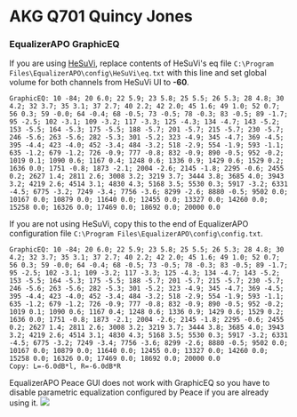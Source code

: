 # AKG Q701 Quincy Jones
### EqualizerAPO GraphicEQ
If you are using [HeSuVi](https://sourceforge.net/projects/hesuvi/), replace contents of HeSuVi's eq file `C:\Program Files\EqualizerAPO\config\HeSuVi\eq.txt` with this line and set global volume for both channels from HeSuVi UI to **-60**.
```
GraphicEQ: 10 -84; 20 6.0; 22 5.9; 23 5.8; 25 5.5; 26 5.3; 28 4.8; 30 4.2; 32 3.7; 35 3.1; 37 2.7; 40 2.2; 42 2.0; 45 1.6; 49 1.0; 52 0.7; 56 0.3; 59 -0.0; 64 -0.4; 68 -0.5; 73 -0.5; 78 -0.3; 83 -0.5; 89 -1.7; 95 -2.5; 102 -3.1; 109 -3.2; 117 -3.3; 125 -4.3; 134 -4.7; 143 -5.2; 153 -5.5; 164 -5.3; 175 -5.5; 188 -5.7; 201 -5.7; 215 -5.7; 230 -5.7; 246 -5.6; 263 -5.6; 282 -5.3; 301 -5.2; 323 -4.9; 345 -4.7; 369 -4.5; 395 -4.4; 423 -4.0; 452 -3.4; 484 -3.2; 518 -2.9; 554 -1.9; 593 -1.1; 635 -1.2; 679 -1.2; 726 -0.9; 777 -0.8; 832 -0.9; 890 -0.5; 952 -0.2; 1019 0.1; 1090 0.6; 1167 0.4; 1248 0.6; 1336 0.9; 1429 0.6; 1529 0.2; 1636 0.0; 1751 -0.8; 1873 -2.1; 2004 -2.6; 2145 -1.8; 2295 -0.6; 2455 0.2; 2627 1.4; 2811 2.6; 3008 3.2; 3219 3.7; 3444 3.8; 3685 4.0; 3943 3.2; 4219 2.6; 4514 3.1; 4830 4.3; 5168 3.5; 5530 0.3; 5917 -3.2; 6331 -4.5; 6775 -3.2; 7249 -3.4; 7756 -3.6; 8299 -2.6; 8880 -0.5; 9502 0.0; 10167 0.0; 10879 0.0; 11640 0.0; 12455 0.0; 13327 0.0; 14260 0.0; 15258 0.0; 16326 0.0; 17469 0.0; 18692 0.0; 20000 0.0
```
If you are not using HeSuVi, copy this to the end of EqualizerAPO configuration file `C:\Program Files\EqualizerAPO\config\config.txt`.
```
GraphicEQ: 10 -84; 20 6.0; 22 5.9; 23 5.8; 25 5.5; 26 5.3; 28 4.8; 30 4.2; 32 3.7; 35 3.1; 37 2.7; 40 2.2; 42 2.0; 45 1.6; 49 1.0; 52 0.7; 56 0.3; 59 -0.0; 64 -0.4; 68 -0.5; 73 -0.5; 78 -0.3; 83 -0.5; 89 -1.7; 95 -2.5; 102 -3.1; 109 -3.2; 117 -3.3; 125 -4.3; 134 -4.7; 143 -5.2; 153 -5.5; 164 -5.3; 175 -5.5; 188 -5.7; 201 -5.7; 215 -5.7; 230 -5.7; 246 -5.6; 263 -5.6; 282 -5.3; 301 -5.2; 323 -4.9; 345 -4.7; 369 -4.5; 395 -4.4; 423 -4.0; 452 -3.4; 484 -3.2; 518 -2.9; 554 -1.9; 593 -1.1; 635 -1.2; 679 -1.2; 726 -0.9; 777 -0.8; 832 -0.9; 890 -0.5; 952 -0.2; 1019 0.1; 1090 0.6; 1167 0.4; 1248 0.6; 1336 0.9; 1429 0.6; 1529 0.2; 1636 0.0; 1751 -0.8; 1873 -2.1; 2004 -2.6; 2145 -1.8; 2295 -0.6; 2455 0.2; 2627 1.4; 2811 2.6; 3008 3.2; 3219 3.7; 3444 3.8; 3685 4.0; 3943 3.2; 4219 2.6; 4514 3.1; 4830 4.3; 5168 3.5; 5530 0.3; 5917 -3.2; 6331 -4.5; 6775 -3.2; 7249 -3.4; 7756 -3.6; 8299 -2.6; 8880 -0.5; 9502 0.0; 10167 0.0; 10879 0.0; 11640 0.0; 12455 0.0; 13327 0.0; 14260 0.0; 15258 0.0; 16326 0.0; 17469 0.0; 18692 0.0; 20000 0.0
Copy: L=-6.0dB*l, R=-6.0dB*R
```
EqualizerAPO Peace GUI does not work with GraphicEQ so you have to disable parametric equalization configured by Peace if you are already using it.
![](https://raw.githubusercontent.com/jaakkopasanen/AutoEq/master/results/Headphone.com/headphoncecom/onear/AKG%20Q701%20Quincy%20Jones/AKG%20Q701%20Quincy%20Jones.png)
